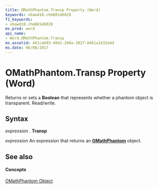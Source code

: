 ```yaml
---
title: OMathPhantom.Transp Property (Word)
keywords: vbawd10.chm88146028
f1_keywords:
- vbawd10.chm88146028
ms.prod: word
api_name:
- Word.OMathPhantom.Transp
ms.assetid: 441cab93-4042-240a-3827-8461a1b32e4d
ms.date: 06/08/2017
---
```



# OMathPhantom.Transp Property (Word)

Returns or sets a **Boolean** that represents whether a phantom object is transparent. Read/write.


## Syntax

 _expression_ . **Transp**

 _expression_ An expression that returns an **[OMathPhantom](omathphantom-object-word.md)** object.


## See also


#### Concepts


[OMathPhantom Object](omathphantom-object-word.md)

